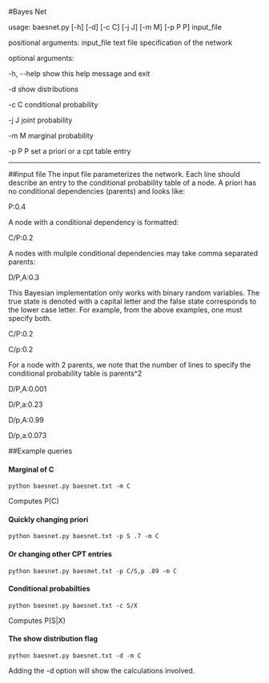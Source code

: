 #Bayes Net

usage: baesnet.py [-h] [-d] [-c C] [-j J] [-m M] [-p P P] input_file

positional arguments:
  input_file  text file specification of the network

optional arguments:

  -h, --help  show this help message and exit

  -d          show distributions

  -c C        conditional probability

  -j J        joint probability

  -m M        marginal probability

  -p P P      set a priori or a cpt table entry

-----------
##input file
The input file parameterizes the network. Each line should describe an entry to the conditional
probability table of a node. A priori has no conditional dependencies (parents) and looks like:

P:0.4

A node with a conditional dependency is formatted:

C/P:0.2

A nodes with muliple conditional dependencies may take comma separated parents:

D/P,A:0.3

This Bayesian implementation only works with binary random variables. The true state is denoted with a 
capital letter and the false state corresponds to the lower case letter. For example, from the above examples, 
one must specify both.

C/P:0.2

C/p:0.2

For a node with 2 parents, we note that the number of lines to specify the conditional probability table is parents^2

D/P,A:0.001

D/P,a:0.23

D/p,A:0.99

D/p,a:0.073


##Example queries

#### Marginal of C
`python baesnet.py baesnet.txt -m C`

Computes P(C)

#### Quickly changing priori
`python baesnet.py baesnet.txt -p S .7 -m C`
 
#### Or changing other CPT entries
`python baesnet.py baesmet.txt -p C/S,p .89 -m C`

#### Conditional probabilties
`python baesnet.py baesnet.txt -c S/X`

Computes P(S|X)

#### The show distribution flag
`python baesnet.py baesnet.txt -d -m C`

Adding the -d option will show the calculations involved.

